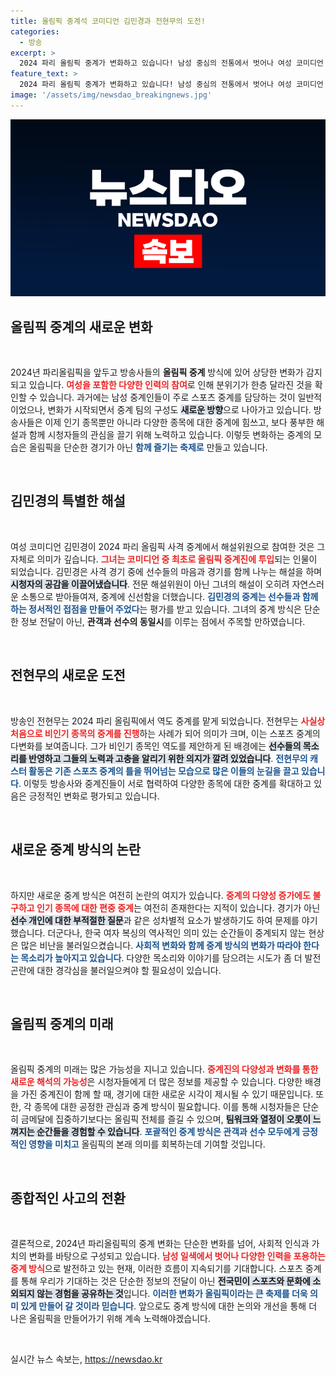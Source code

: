 ```yaml
---
title: 올림픽 중계석 코미디언 김민경과 전현무의 도전!
categories:
  - 방송
excerpt: >
  2024 파리 올림픽 중계가 변화하고 있습니다! 남성 중심의 전통에서 벗어나 여성 코미디언 김민경과 전현무가 새롭게 등장해 시청자와 소통을 시도합니다. 하지만 인기 종목 편향과 성차별적 인터뷰 논란은 여전히 문제로 지적되고 있습니다. 클릭하여 자세한 내용을 확인하세요!
feature_text: >
  2024 파리 올림픽 중계가 변화하고 있습니다! 남성 중심의 전통에서 벗어나 여성 코미디언 김민경과 전현무가 새롭게 등장해 시청자와 소통을 시도합니다. 하지만 인기 종목 편향과 성차별적 인터뷰 논란은 여전히 문제로 지적되고 있습니다. 클릭하여 자세한 내용을 확인하세요!
image: '/assets/img/newsdao_breakingnews.jpg'
---
```


<p><img src="/assets/img/newsdao_breakingnews.jpg" alt="flaretime 속보" /></p>

<h2 data-ke-size="size26">올림픽 중계의 새로운 변화</h2>

<p data-ke-size="size16">&nbsp;</p>

<p>2024년 파리올림픽을 앞두고 방송사들의 <b>올림픽 중계</b> 방식에 있어 상당한 변화가 감지되고 있습니다. <b><span style="color: #ee2323;">여성을 포함한 다양한 인력의 참여</span></b>로 인해 분위기가 한층 달라진 것을 확인할 수 있습니다. 과거에는 남성 중계인들이 주로 스포츠 중계를 담당하는 것이 일반적이었으나, 변화가 시작되면서 중계 팀의 구성도 <b><span style="background-color: #21538527;">새로운 방향</span></b>으로 나아가고 있습니다. 방송사들은 이제 인기 종목뿐만 아니라 다양한 종목에 대한 중계에 힘쓰고, 보다 풍부한 해설과 함께 시청자들의 관심을 끌기 위해 노력하고 있습니다. 이렇듯 변화하는 중계의 모습은 올림픽을 단순한 경기가 아닌 <b><span style="color: #1a5490;">함께 즐기는 축제로</span></b> 만들고 있습니다.</p>

<p data-ke-size="size16">&nbsp;</p>

<h2 data-ke-size="size26">김민경의 특별한 해설</h2>

<p data-ke-size="size16">&nbsp;</p>

<p>여성 코미디언 김민경이 2024 파리 올림픽 사격 중계에서 해설위원으로 참여한 것은 그 자체로 의미가 깊습니다. <b><span style="color: #ee2323;">그녀는 코미디언 중 최초로 올림픽 중계진에 투입</span></b>되는 인물이 되었습니다. 김민경은 사격 경기 중에 선수들의 마음과 경기를 함께 나누는 해설을 하며 <b><span style="background-color: #21538527;">시청자의 공감을 이끌어냈습니다</span></b>. 전문 해설위원이 아닌 그녀의 해설이 오히려 자연스러운 소통으로 받아들여져, 중계에 신선함을 더했습니다. <b><span style="color: #1a5490;">김민경의 중계는 선수들과 함께하는 정서적인 접점을 만들어 주었다</span></b>는 평가를 받고 있습니다. 그녀의 중계 방식은 단순한 정보 전달이 아닌, <b>관객과 선수의 동일시</b>를 이루는 점에서 주목할 만하였습니다.</p>

<p data-ke-size="size16">&nbsp;</p>

<h2 data-ke-size="size26">전현무의 새로운 도전</h2>

<p data-ke-size="size16">&nbsp;</p>

<p>방송인 전현무는 2024 파리 올림픽에서 역도 중계를 맡게 되었습니다. 전현무는 <b><span style="color: #ee2323;">사실상 처음으로 비인기 종목의 중계를 진행</span></b>하는 사례가 되어 의미가 크며, 이는 스포츠 중계의 다변화를 보여줍니다. 그가 비인기 종목인 역도를 제안하게 된 배경에는 <b><span style="background-color: #21538527;">선수들의 목소리를 반영하고 그들의 노력과 고충을 알리기 위한 의지가 깔려 있었습니다</span></b>. <b><span style="color: #1a5490;">전현무의 캐스터 활동은 기존 스포츠 중계의 틀을 뛰어넘는 모습으로 많은 이들의 눈길을 끌고 있습니다</span></b>. 이렇듯 방송사와 중계진들이 서로 협력하여 다양한 종목에 대한 중계를 확대하고 있음은 긍정적인 변화로 평가되고 있습니다.</p>

<p data-ke-size="size16">&nbsp;</p>

<h2 data-ke-size="size26">새로운 중계 방식의 논란</h2>

<p data-ke-size="size16">&nbsp;</p>

<p>하지만 새로운 중계 방식은 여전히 논란의 여지가 있습니다. <b><span style="color: #ee2323;">중계의 다양성 증가에도 불구하고 인기 종목에 대한 편중 중계</span></b>는 여전히 존재한다는 지적이 있습니다. 경기가 아닌 <b><span style="background-color: #21538527;">선수 개인에 대한 부적절한 질문</span></b>과 같은 성차별적 요소가 발생하기도 하여 문제를 야기했습니다. 더군다나, 한국 여자 복싱의 역사적인 의미 있는 순간들이 중계되지 않는 현상은 많은 비난을 불러일으켰습니다. <b><span style="color: #1a5490;">사회적 변화와 함께 중계 방식의 변화가 따라야 한다는 목소리가 높아지고 있습니다</span></b>. 다양한 목소리와 이야기를 담으려는 시도가 좀 더 발전 곤란에 대한 경각심을 불러일으켜야 할 필요성이 있습니다.</p>

<p data-ke-size="size16">&nbsp;</p>

<h2 data-ke-size="size26">올림픽 중계의 미래</h2>

<p data-ke-size="size16">&nbsp;</p>

<p>올림픽 중계의 미래는 많은 가능성을 지니고 있습니다. <b><span style="color: #ee2323;">중계진의 다양성과 변화를 통한 새로운 해석의 가능성</span></b>은 시청자들에게 더 많은 정보를 제공할 수 있습니다. 다양한 배경을 가진 중계진이 함께 할 때, 경기에 대한 새로운 시각이 제시될 수 있기 때문입니다. 또한, 각 종목에 대한 공정한 관심과 중계 방식이 필요합니다. 이를 통해 시청자들은 단순히 금메달에 집중하기보다는 올림픽 전체를 즐길 수 있으며, <b><span style="background-color: #21538527;">팀워크와 열정이 오롯이 느껴지는 순간들을 경험할 수 있습니다</span></b>. 
<b><span style="color: #1a5490;">포괄적인 중계 방식은 관객과 선수 모두에게 긍정적인 영향을 미치고</span></b> 올림픽의 본래 의미를 회복하는데 기여할 것입니다.</p>

<p data-ke-size="size16">&nbsp;</p>

<h2 data-ke-size="size26">종합적인 사고의 전환</h2>

<p data-ke-size="size16">&nbsp;</p>

<p>결론적으로, 2024년 파리올림픽의 중계 변화는 단순한 변화를 넘어, 사회적 인식과 가치의 변화를 바탕으로 구성되고 있습니다. <b><span style="color: #ee2323;">남성 일색에서 벗어나 다양한 인력을 포용하는 중계 방식</span></b>으로 발전하고 있는 현재, 이러한 흐름이 지속되기를 기대합니다. 스포츠 중계를 통해 우리가 기대하는 것은 단순한 정보의 전달이 아닌 <b><span style="background-color: #21538527;">전국민이 스포츠와 문화에 소외되지 않는 경험을 공유하는 것</span></b>입니다. <b><span style="color: #1a5490;">이러한 변화가 올림픽이라는 큰 축제를 더욱 의미 있게 만들어 갈 것이라 믿습니다</span></b>. 앞으로도 중계 방식에 대한 논의와 개선을 통해 더 나은 올림픽을 만들어가기 위해 계속 노력해야겠습니다.</p>

<p data-ke-size="size16">&nbsp;</p>
실시간 뉴스 속보는, <a href="https://newsdao.kr" rel="dofollow">https://newsdao.kr</a>


